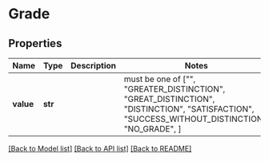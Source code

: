 # Grade


## Properties
Name | Type | Description | Notes
------------ | ------------- | ------------- | -------------
**value** | **str** |  |  must be one of ["", "GREATER_DISTINCTION", "GREAT_DISTINCTION", "DISTINCTION", "SATISFACTION", "SUCCESS_WITHOUT_DISTINCTION", "NO_GRADE", ]

[[Back to Model list]](../README.md#documentation-for-models) [[Back to API list]](../README.md#documentation-for-api-endpoints) [[Back to README]](../README.md)


